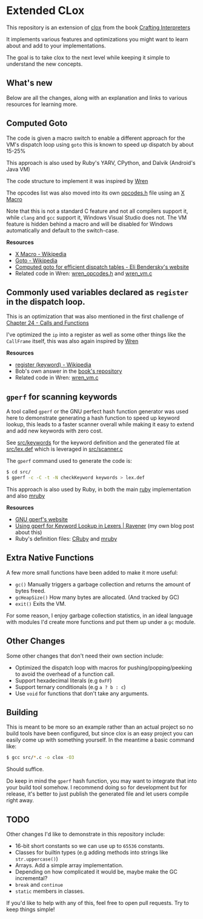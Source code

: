 # Extended CLox
This repository is an extension of [clox](https://github.com/munificent/craftinginterpreters/blob/master/c) from the book [Crafting Interpreters](https://craftinginterpreters.com)

It implements various features and optimizations you might want to learn about and add to your implementations.

The goal is to take clox to the next level while keeping it simple to understand the new concepts.

## What's new
Below are all the changes, along with an explanation and links to various resources for learning more.

## Computed Goto
The code is given a macro switch to enable a different approach for the VM's dispatch loop using `goto` this is known to speed up dispatch by about 15-25%

This approach is also used by Ruby's YARV, CPython, and Dalvik (Android's Java VM)

The code structure to implement it was inspired by [Wren][wren]

The opcodes list was also moved into its own [opcodes.h](src/opcodes.h) file using an [X Macro][xmacro]

Note that this is not a standard C feature and not all compilers support it, while `clang` and `gcc` support it, Windows Visual Studio does not. The VM feature is hidden behind a macro and will be disabled for Windows automatically and default to the switch-case.

**Resources**
- [X Macro - Wikipedia][xmacro]
- [Goto - Wikipedia](https://en.wikipedia.org/wiki/Goto)
- [Computed goto for efficient dispatch tables - Eli Bendersky's website](https://eli.thegreenplace.net/2012/07/12/computed-goto-for-efficient-dispatch-tables)
- Related code in Wren: [wren\_opcodes.h](https://github.com/wren-lang/wren/blob/4ffe2ed38b238ff410e70654cbe38883f7533d3f/src/vm/wren_opcodes.h) and [wren\_vm.c](https://github.com/wren-lang/wren/blob/4ffe2ed38b238ff410e70654cbe38883f7533d3f/src/vm/wren_vm.c#L890)

[xmacro]: https://en.wikipedia.org/wiki/X_Macro

## Commonly used variables declared as `register` in the dispatch loop.
This is an optimization that was also mentioned in the first challenge of [Chapter 24 - Calls and Functions](https://craftinginterpreters.com/calls-and-functions.html#challenges)

I've optimized the `ip` into a register as well as some other things like the `CallFrame` itself, this was also again inspired by [Wren][wren]

**Resources**
- [register (keyword) - Wikipedia](https://en.wikipedia.org/wiki/Register_(keyword))
- Bob's own answer in the [book's repository](https://github.com/munificent/craftinginterpreters/blob/master/note/answers/chapter24_calls/1.md)
- Related code in Wren: [wren\_vm.c](https://github.com/wren-lang/wren/blob/4ffe2ed38b238ff410e70654cbe38883f7533d3f/src/vm/wren_vm.c#L832)

## `gperf` for scanning keywords
A tool called `gperf` or the GNU perfect hash function generator was used here to demonstrate generating a hash function to speed up keyword lookup, this leads to a faster scanner overall while making it easy to extend and add new keywords with zero cost.

See [src/keywords](src/keywords) for the keyword definition and the generated file at [src/lex.def](src/lex.def) which is leveraged in [src/scanner.c](src/scanner.c)

The `gperf` command used to generate the code is:
```sh
$ cd src/
$ gperf -c -C -t -N checkKeyword keywords > lex.def
```

This approach is also used by Ruby, in both the main [ruby](https://github.com/ruby/ruby) implementation and also [mruby](https://github.com/mruby/mruby)

**Resources**
- [GNU gperf's website](https://www.gnu.org/software/gperf)
- [Using gperf for Keyword Lookup in Lexers | Ravener](https://ravener.vercel.app/posts/using-gperf-for-keyword-lookup-in-lexers) (my own blog post about this)
- Ruby's definition files: [CRuby](https://github.com/ruby/ruby/blob/master/defs/keywords) and [mruby](https://github.com/mruby/mruby/blob/master/mrbgems/mruby-compiler/core/keywords)

## Extra Native Functions
A few more small functions have been added to make it more useful:
- `gc()` Manually triggers a garbage collection and returns the amount of bytes freed.
- `gcHeapSize()` How many bytes are allocated. (And tracked by GC)
- `exit()` Exits the VM.

For some reason, I enjoy garbage collection statistics, in an ideal language with modules I'd create more functions and put them up under a `gc` module.

## Other Changes
Some other changes that don't need their own section include:
- Optimized the dispatch loop with macros for pushing/popping/peeking to avoid the overhead of a function call.
- Support hexadecimal literals (e.g `0xFF`)
- Support ternary conditionals (e.g `a ? b : c`)
- Use `void` for functions that don't take any arguments.

## Building
This is meant to be more so an example rather than an actual project so no build tools have been configured, but since clox is an easy project you can easily come up with something yourself. In the meantime a basic command like:
```sh
$ gcc src/*.c -o clox -O3
```
Should suffice.

Do keep in mind the `gperf` hash function, you may want to integrate that into your build tool somehow. I recommend doing so for development but for release, it's better to just publish the generated file and let users compile right away.

## TODO
Other changes I'd like to demonstrate in this repository include:
- 16-bit short constants so we can use up to `65536` constants.
- Classes for builtin types (e.g adding methods into strings like `str.uppercase()`)
- Arrays. Add a simple array implementation.
- Depending on how complicated it would be, maybe make the GC incremental?
- `break` and `continue`
- `static` members in classes.

If you'd like to help with any of this, feel free to open pull requests. Try to keep things simple!

[wren]: https://wren.io
